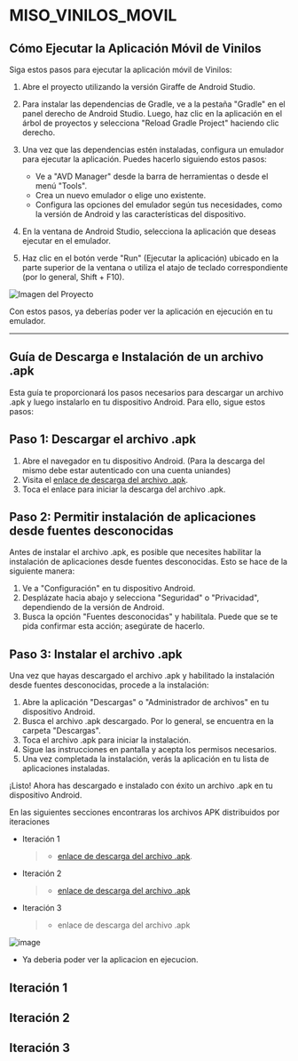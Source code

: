 # MISO_VINILOS_MOVIL

## Cómo Ejecutar la Aplicación Móvil de Vinilos

Siga estos pasos para ejecutar la aplicación móvil de Vinilos:

1. Abre el proyecto utilizando la versión Giraffe de Android Studio.
2. Para instalar las dependencias de Gradle, ve a la pestaña "Gradle" en el panel derecho de Android Studio. Luego, haz clic en la aplicación en el árbol de proyectos y selecciona "Reload Gradle Project" haciendo clic derecho.
3. Una vez que las dependencias estén instaladas, configura un emulador para ejecutar la aplicación. Puedes hacerlo siguiendo estos pasos:

    - Ve a "AVD Manager" desde la barra de herramientas o desde el menú "Tools".
    - Crea un nuevo emulador o elige uno existente.
    - Configura las opciones del emulador según tus necesidades, como la versión de Android y las características del dispositivo.
4. En la ventana de Android Studio, selecciona la aplicación que deseas ejecutar en el emulador.
5. Haz clic en el botón verde "Run" (Ejecutar la aplicación) ubicado en la parte superior de la ventana o utiliza el atajo de teclado correspondiente (por lo general, Shift + F10).

![Imagen del Proyecto](https://github.com/MISO-App-Moviles/MISO_VINILOS_MOVIL/assets/124009412/1e1c7416-d58d-4b77-8251-d455772bd5f2)

Con estos pasos, ya deberías poder ver la aplicación en ejecución en tu emulador.

---

## Guía de Descarga e Instalación de un archivo .apk

Esta guía te proporcionará los pasos necesarios para descargar un archivo .apk y luego instalarlo en tu dispositivo Android. Para ello, sigue estos pasos:

## Paso 1: Descargar el archivo .apk

1. Abre el navegador en tu dispositivo Android. (Para la descarga del mismo debe estar autenticado con una cuenta uniandes)
2. Visita el [enlace de descarga del archivo .apk](https://uniandes-my.sharepoint.com/:u:/g/personal/af_martinezc1_uniandes_edu_co/EVmqgp1EPQ5LgdGXg6o1PxEBJTZWxRzMgB0B41k8vQIebA?e=vgpgtd).
3. Toca el enlace para iniciar la descarga del archivo .apk.

## Paso 2: Permitir instalación de aplicaciones desde fuentes desconocidas

Antes de instalar el archivo .apk, es posible que necesites habilitar la instalación de aplicaciones desde fuentes desconocidas. Esto se hace de la siguiente manera:

1. Ve a "Configuración" en tu dispositivo Android.
2. Desplázate hacia abajo y selecciona "Seguridad" o "Privacidad", dependiendo de la versión de Android.
3. Busca la opción "Fuentes desconocidas" y habilítala. Puede que se te pida confirmar esta acción; asegúrate de hacerlo.

## Paso 3: Instalar el archivo .apk

Una vez que hayas descargado el archivo .apk y habilitado la instalación desde fuentes desconocidas, procede a la instalación:

1. Abre la aplicación "Descargas" o "Administrador de archivos" en tu dispositivo Android.
2. Busca el archivo .apk descargado. Por lo general, se encuentra en la carpeta "Descargas".
3. Toca el archivo .apk para iniciar la instalación.
4. Sigue las instrucciones en pantalla y acepta los permisos necesarios.
5. Una vez completada la instalación, verás la aplicación en tu lista de aplicaciones instaladas.

¡Listo! Ahora has descargado e instalado con éxito un archivo .apk en tu dispositivo Android.

En las siguientes secciones encontraras los archivos APK distribuidos por iteraciones

- Iteración 1
  > - [enlace de descarga del archivo .apk](https://uniandes-my.sharepoint.com/:u:/g/personal/af_martinezc1_uniandes_edu_co/EVmqgp1EPQ5LgdGXg6o1PxEBJTZWxRzMgB0B41k8vQIebA?e=vgpgtd).

- Iteración 2
  > - [enlace de descarga del archivo .apk](https://uniandes-my.sharepoint.com/:u:/g/personal/af_martinezc1_uniandes_edu_co/Eap4UrhoROFOlzV1WQIzeKsBbA0qMMzesKmNVKQSCguM_w?e=5oC3qg)
     
- Iteración 3
  > - enlace de descarga del archivo .apk
  
![image](https://github.com/MISO-App-Moviles/MISO_VINILOS_MOVIL/assets/124009412/1e1c7416-d58d-4b77-8251-d455772bd5f2)
- Ya deberia poder ver la aplicacion en ejecucion. 
## Iteración 1

## Iteración 2

## Iteración 3
